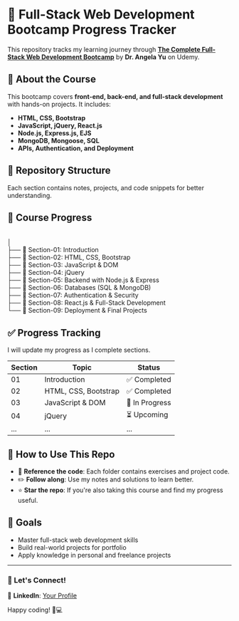# 🚀 Full-Stack Web Development Bootcamp Progress Tracker  
This repository tracks my learning journey through **[The Complete Full-Stack Web Development Bootcamp](https://www.udemy.com/course/the-complete-web-development-bootcamp/)** by **Dr. Angela Yu** on Udemy.  

## 📌 About the Course  
This bootcamp covers **front-end, back-end, and full-stack development** with hands-on projects. It includes:  
- **HTML, CSS, Bootstrap**  
- **JavaScript, jQuery, React.js**  
- **Node.js, Express.js, EJS**  
- **MongoDB, Mongoose, SQL**  
- **APIs, Authentication, and Deployment**

## 📂 Repository Structure  
Each section contains notes, projects, and code snippets for better understanding.  

## 📁 Course Progress
<br/>│
<br/>├── 📂 Section-01: Introduction
<br/>├── 📂 Section-02: HTML, CSS, Bootstrap
<br/>├── 📂 Section-03: JavaScript & DOM
<br/>├── 📂 Section-04: jQuery
<br/>├── 📂 Section-05: Backend with Node.js & Express
<br/>├── 📂 Section-06: Databases (SQL & MongoDB)
<br/>├── 📂 Section-07: Authentication & Security
<br/>├── 📂 Section-08: React.js & Full-Stack Development
<br/>└── 📂 Section-09: Deployment & Final Projects

## ✅ Progress Tracking  
I will update my progress as I complete sections.  

| Section | Topic | Status |
|---------|-------|--------|
| 01 | Introduction | ✅ Completed |
| 02 | HTML, CSS, Bootstrap | ✅ Completed |
| 03 | JavaScript & DOM | 🚧 In Progress |
| 04 | jQuery | ⏳ Upcoming |
| ... | ... | ... |

## 📌 How to Use This Repo  
- 📖 **Reference the code**: Each folder contains exercises and project code.  
- ✏️ **Follow along**: Use my notes and solutions to learn better.  
- ⭐ **Star the repo**: If you're also taking this course and find my progress useful.  

## 🎯 Goals  
- Master full-stack web development skills  
- Build real-world projects for portfolio  
- Apply knowledge in personal and freelance projects  

---

### 📢 Let's Connect!  
💼 **LinkedIn**: [Your Profile](www.linkedin.com/in/priyanka-singh-bliss)  

Happy coding! 🚀💻
